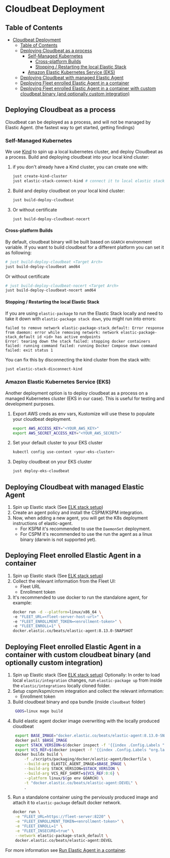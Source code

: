 # Cloudbeat Deployment

## Table of Contents
- [Cloudbeat Deployment](#cloudbeat-deployment)
  - [Table of Contents](#table-of-contents)
  - [Deploying Cloudbeat as a process](#deploying-cloudbeat-as-a-process)
    - [Self-Managed Kubernetes](#self-managed-kubernetes)
      - [Cross-platform Builds](#cross-platform-builds)
      - [Stopping / Restarting the local Elastic Stack](#stopping--restarting-the-local-elastic-stack)
    - [Amazon Elastic Kubernetes Service (EKS)](#amazon-elastic-kubernetes-service-eks)
  - [Deploying Cloudbeat with managed Elastic Agent](#deploying-cloudbeat-with-managed-elastic-agent)
  - [Deploying Fleet enrolled Elastic Agent in a container](#deploying-fleet-enrolled-elastic-agent-in-a-container)
  - [Deploying Fleet enrolled Elastic Agent in a container with custom cloudbeat binary (and optionally custom integration)](#deploying-fleet-enrolled-elastic-agent-in-a-container-with-custom-cloudbeat-binary-and-optionally-custom-integration)

## Deploying Cloudbeat as a process

Cloudbeat can be deployed as a process, and will not be managed by Elastic Agent. (the fastest way to get started, getting findings)

### Self-Managed Kubernetes

We use [Kind](https://kind.sigs.k8s.io/) to spin up a local kubernetes cluster, and deploy Cloudbeat as a process.
Build and deploying cloudbeat into your local kind cluster:

1. if you don't already have a Kind cluster, you can create one with:

   ```zsh
   just create-kind-cluster
   just elastic-stack-connect-kind # connect it to local elastic stack
   ```

2. Build and deploy cloudbeat on your local kind cluster:

   ```zsh
   just build-deploy-cloudbeat
   ```

3. Or without certificate

   ```zsh
   just build-deploy-cloudbeat-nocert
   ```

#### Cross-platform Builds

By default, cloudbeat binary will be built based on `GOARCH` environment variable.
If you want to build cloudbeat for a different platform you can set it as following:

```zsh
# just build-deploy-cloudbeat <Target Arch>
just build-deploy-cloudbeat amd64
```

Or without certificate

```zsh
# just build-deploy-cloudbeat-nocert <Target Arch>
just build-deploy-cloudbeat-nocert amd64
```

#### Stopping / Restarting the local Elastic Stack

If you are using `elastic-package` to run the Elastic Stack locally and need to take it down
with `elastic-package stack down`, you might run into errors:
```shell
failed to remove network elastic-package-stack_default: Error response from daemon: error while removing network: network elastic-package-stack_default id <id> has active endpoints
Error: tearing down the stack failed: stopping docker containers failed: running command failed: running Docker Compose down command failed: exit status 1
```

You can fix this by disconnecting the kind cluster from the stack with:

```zsh
just elastic-stack-disconnect-kind
```

### Amazon Elastic Kubernetes Service (EKS)

Another deployment option is to deploy cloudbeat as a process on a managed Kubernetes cluster (EKS in our case).
This is useful for testing and development purposes.

1. Export AWS creds as env vars, Kustomize will use these to populate your cloudbeat deployment.

   ```zsh
   export AWS_ACCESS_KEY="<YOUR_AWS_KEY>"
   export AWS_SECRET_ACCESS_KEY="<YOUR_AWS_SECRET>"
   ```

2. Set your default cluster to your EKS cluster

   ```zsh
   kubectl config use-context <your-eks-cluster>
   ```

3. Deploy cloudbeat on your EKS cluster

   ```zsh
   just deploy-eks-cloudbeat
   ```


## Deploying Cloudbeat with managed Elastic Agent

1. Spin up Elastic stack (See [ELK stack setup](ELK-Deployment.md))
2. Create an agent policy and install the CSPM/KSPM integration.
3. Now, when adding a new agent, you will get the K8s deployment instructions of elastic-agent.
   - For KSPM it's recommended to use the `DaemonSet` deployment.
   - For CSPM it's recommended to use the run the agent as a linux binary (darwin is not supported yet).


## Deploying Fleet enrolled Elastic Agent in a container

1. Spin up Elastic stack (See [ELK stack setup](ELK-Deployment.md))
2. Collect the relevant information from the Fleet UI:
   - Fleet URL
   - Enrollment token
3. It's recommended to use docker to run the standalone agent, for example:
   ```zsh
   docker run -d --platform=linux/x86_64 \
   -e "FLEET_URL=<fleet-server-host-url>" \
   -e "FLEET_ENROLLMENT_TOKEN=<enrollment-token>" \
   -e "FLEET_ENROLL=1" \
   docker.elastic.co/beats/elastic-agent:8.13.0-SNAPSHOT
   ```

## Deploying Fleet enrolled Elastic Agent in a container with custom cloudbeat binary (and optionally custom integration)

1. Spin up Elastic stack (See [ELK stack setup](ELK-Deployment.md))
   Optionally: In order to load local `elastic/integration` changes, run `elastic-package up` from inside the `elastic/integrations` locally cloned folder.
2. Setup cspm/kspm/cnvm integration and collect the relevant information:
   - Enrollment token
3. Build cloudbeat binary and opa bundle (inside `cloudbeat` folder)
   ```bash
    GOOS=linux mage build
   ```
4. Build elastic agent docker image overwriting with the locally produced cloudbeat
   ```bash
    export BASE_IMAGE="docker.elastic.co/beats/elastic-agent:8.13.0-SNAPSHOT"
    docker pull $BASE_IMAGE
    export STACK_VERSION=$(docker inspect -f '{{index .Config.Labels "org.label-schema.version"}}' $BASE_IMAGE)
    export VCS_REF=$(docker inspect -f '{{index .Config.Labels "org.label-schema.vcs-ref"}}' $BASE_IMAGE)
    docker buildx build \
        -f ./scripts/packaging/docker/elastic-agent/Dockerfile \
        --build-arg ELASTIC_AGENT_IMAGE=$BASE_IMAGE \
        --build-arg STACK_VERSION=$STACK_VERSION \
        --build-arg VCS_REF_SHORT=${VCS_REF:0:6} \
        --platform linux/$(go env GOARCH) \
        -t "docker.elastic.co/beats/elastic-agent:DEVEL" \
        .
   ```
5. Run a standalone container using the perviously produced image and attach it to `elastic-package` default docker network.
   ```bash
   docker run \
    -e "FLEET_URL=https://fleet-server:8220" \
    -e "FLEET_ENROLLMENT_TOKEN=<enrollment-token>" \
    -e "FLEET_ENROLL=1" \
    -e "FLEET_INSECURE=true" \
    --network elastic-package-stack_default \
    docker.elastic.co/beats/elastic-agent:DEVEL
   ```

For more information see [Run Elastic Agent in a container](https://www.elastic.co/guide/en/fleet/current/elastic-agent-container.html#elastic-agent-container).

